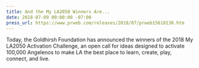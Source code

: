 ```yaml
---
title: And the My LA2050 Winners Are...
date: 2018-07-09 00:00:00 -07:00
press_url: https://www.prweb.com/releases/2018/07/prweb15610130.htm
---
```


Today, the Goldhirsh Foundation has announced the winners of the 2018 My LA2050 Activation Challenge, an open call for ideas designed to activate 100,000 Angelenos to make LA the best place to learn, create, play, connect, and live.
